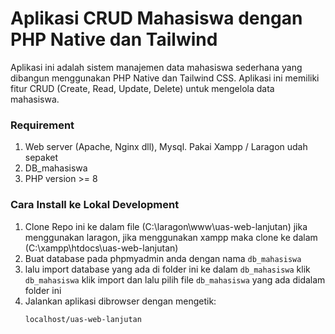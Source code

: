 # Aplikasi CRUD Mahasiswa dengan PHP Native dan Tailwind 

Aplikasi ini adalah sistem manajemen data mahasiswa sederhana yang dibangun menggunakan PHP Native dan Tailwind CSS. Aplikasi ini memiliki fitur CRUD (Create, Read, Update, Delete) untuk mengelola data mahasiswa.

### Requirement
1. Web server (Apache, Nginx dll), Mysql. Pakai Xampp / Laragon udah sepaket
2. DB_mahasiswa
3. PHP version >= 8

### Cara Install ke Lokal Development
1. Clone Repo ini ke dalam file (C:\laragon\www\uas-web-lanjutan) jika menggunakan laragon, jika menggunakan xampp maka clone ke dalam (C:\xampp\htdocs\uas-web-lanjutan)
2. Buat database pada phpmyadmin anda dengan nama ``db_mahasiswa``
3. lalu import database yang ada di folder ini ke dalam ``db_mahasiswa`` klik ``db_mahasiswa`` klik import dan lalu pilih file ``db_mahasiswa`` yang ada didalam folder ini 
4. Jalankan aplikasi dibrowser dengan mengetik:
    ```
    localhost/uas-web-lanjutan
    ```
